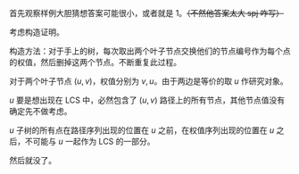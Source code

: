 首先观察样例大胆猜想答案可能很小，或者就是 $1$。~~（不然他答案太大 spj 咋写）~~

考虑构造证明。

构造方法：对于手上的树，每次取出两个叶子节点交换他们的节点编号作为每个点的权值，然后删掉这两个节点。不断重复此过程。

对于两个叶子节点 $(u,v)$，权值分别为 $v,u$。由于两边是等价的取 $u$ 作研究对象。

$u$ 要是想出现在 $\text{LCS}$ 中，必然包含了 $(u,v)$ 路径上的所有节点，其他节点值没有确定先不做考虑。

$u$ 子树的所有点在路径序列出现的位置在 $u$ 之前，在权值序列出现的位置在 $u$ 之后，不可能与 $u$ 一起作为 $\text{LCS}$ 的一部分。

然后就没了。